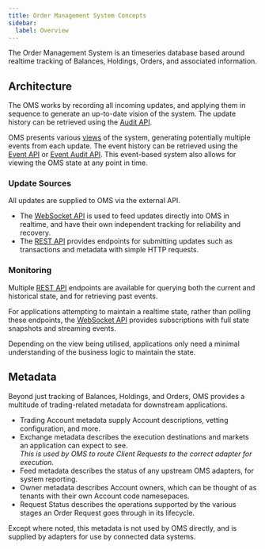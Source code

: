 ```yaml
---
title: Order Management System Concepts
sidebar:
  label: Overview
---
```


The Order Management System is an timeseries database based around realtime tracking of Balances, Holdings, Orders, and associated information.

## Architecture

The OMS works by recording all incoming updates, and applying them in sequence to generate an up-to-date vision of the system. The update history can be retrieved using the [Audit API](../rest/audit/).

OMS presents various [views](./views/) of the system, generating potentially multiple events from each update.  The event history can be retrieved using the [Event API](../rest/event) or [Event Audit API](../rest/event). This event-based system also allows for viewing the OMS state at any point in time.

### Update Sources

All updates are supplied to OMS via the external API.

* The [WebSocket API](../ws/) is used to feed updates directly into OMS in realtime, and have their own independent tracking for reliability and recovery.
* The [REST API](../rest/) provides endpoints for submitting updates such as transactions and metadata with simple HTTP requests.

### Monitoring

Multiple [REST API](../rest/) endpoints are available for querying both the current and historical state, and for retrieving past events.

For applications attempting to maintain a realtime state, rather than polling these endpoints, the [WebSocket API](../ws/) provides subscriptions with full state snapshots and streaming events.

Depending on the view being utilised, applications only need a minimal understanding of the business logic to maintain the state.

## Metadata

Beyond just tracking of Balances, Holdings, and Orders, OMS provides a multitude of trading-related metadata for downstream applications.

* Trading Account metadata supply Account descriptions, vetting configuration, and more.
* Exchange metadata describes the execution destinations and markets an application can expect to see.\
  *This is used by OMS to route Client Requests to the correct adapter for execution.*
* Feed metadata describes the status of any upstream OMS adapters, for system reporting.
* Owner metadata describes Account owners, which can be thought of as tenants with their own Account code namesepaces.
* Request Status describes the operations supported by the various stages an Order Request goes through in its lifecycle.

Except where noted, this metadata is not used by OMS directly, and is supplied by adapters for use by connected data systems.
